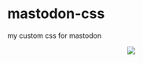 # mastodon-css
my custom css for mastodon

<center>
  <img src="https://tv.liloandstit.ch/uBoqnVk7368Y/direct"/>
</center>
